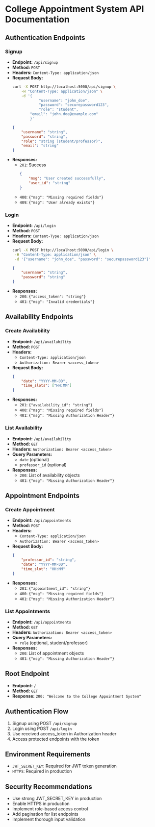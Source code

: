 # College Appointment System API Documentation

## Authentication Endpoints

### Signup
- **Endpoint:** `/api/signup`
- **Method:** `POST`
- **Headers:** `Content-Type: application/json`
- **Request Body:**
    ```bash
    curl -X POST http://localhost:5000/api/signup \
        -H "Content-Type: application/json" \
        -d '{
                "username": "john_doe",
                "password": "securepassword123",
                "role": "student",
            "email": "john.doe@example.com"
            }'
    ```
    ```json
    {
        "username": "string",
        "password": "string",
        "role": "string (student/professor)",
        "email": "string"
    }
    ```
- **Responses:**
    - `201`: Success
        ```json
        {
            "msg": "User created successfully",
            "user_id": "string"
        }
        ```
    - `400`: `{"msg": "Missing required fields"}`
    - `409`: `{"msg": "User already exists"}`

### Login
- **Endpoint:** `/api/login`
- **Method:** `POST`
- **Headers:** `Content-Type: application/json`
- **Request Body:**
    ```bash
    curl -X POST http://localhost:5000/api/login \
     -H "Content-Type: application/json" \
     -d '{"username": "john_doe", "password": "securepassword123"}'
    ```
    ```json
    {
        "username": "string",
        "password": "string"
    }
    ```
- **Responses:**
    - `200`: `{"access_token": "string"}`
    - `401`: `{"msg": "Invalid credentials"}`

## Availability Endpoints

### Create Availability
- **Endpoint:** `/api/availability`
- **Method:** `POST`
- **Headers:**
    - `Content-Type: application/json`
    - `Authorization: Bearer <access_token>`
- **Request Body:**
    ```json
    {
        "date": "YYYY-MM-DD",
        "time_slots": ["HH:MM"]
    }
    ```
- **Responses:**
    - `201`: `{"availability_id": "string"}`
    - `400`: `{"msg": "Missing required fields"}`
    - `401`: `{"msg": "Missing Authorization Header"}`

### List Availability
- **Endpoint:** `/api/availability`
- **Method:** `GET`
- **Headers:** `Authorization: Bearer <access_token>`
- **Query Parameters:**
    - `date` (optional)
    - `professor_id` (optional)
- **Responses:**
    - `200`: List of availability objects
    - `401`: `{"msg": "Missing Authorization Header"}`

## Appointment Endpoints

### Create Appointment
- **Endpoint:** `/api/appointments`
- **Method:** `POST`
- **Headers:**
    - `Content-Type: application/json`
    - `Authorization: Bearer <access_token>`
- **Request Body:**
    ```json
    {
        "professor_id": "string",
        "date": "YYYY-MM-DD",
        "time_slot": "HH:MM"
    }
    ```
- **Responses:**
    - `201`: `{"appointment_id": "string"}`
    - `400`: `{"msg": "Missing required fields"}`
    - `401`: `{"msg": "Missing Authorization Header"}`

### List Appointments
- **Endpoint:** `/api/appointments`
- **Method:** `GET`
- **Headers:** `Authorization: Bearer <access_token>`
- **Query Parameters:**
    - `role` (optional, student/professor)
- **Responses:**
    - `200`: List of appointment objects
    - `401`: `{"msg": "Missing Authorization Header"}`

## Root Endpoint
- **Endpoint:** `/`
- **Method:** `GET`
- **Response:** `200: "Welcome to the College Appointment System"`

## Authentication Flow
1. Signup using POST `/api/signup`
2. Login using POST `/api/login`
3. Use received access_token in Authorization header
4. Access protected endpoints with the token

## Environment Requirements
- `JWT_SECRET_KEY`: Required for JWT token generation
- `HTTPS`: Required in production

## Security Recommendations
- Use strong JWT_SECRET_KEY in production
- Enable HTTPS in production
- Implement role-based access control
- Add pagination for list endpoints
- Implement thorough input validation
